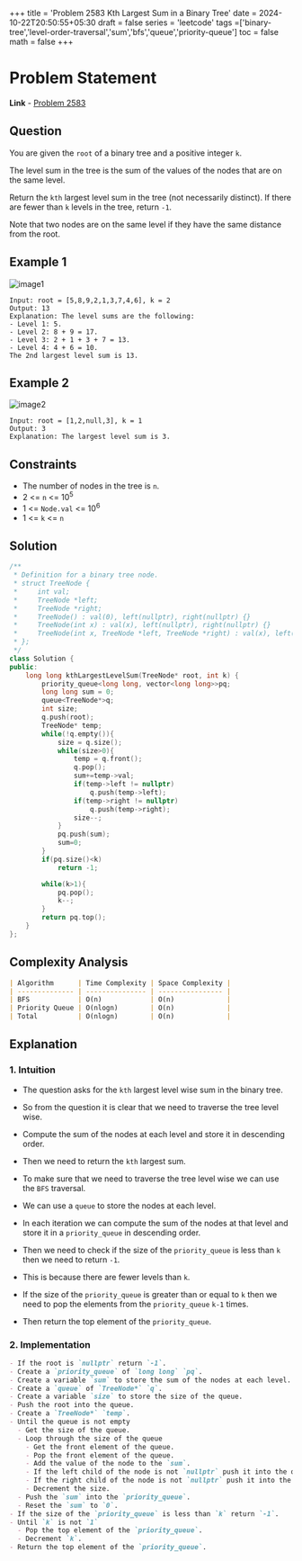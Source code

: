 +++
title = 'Problem 2583 Kth Largest Sum in a Binary Tree'
date = 2024-10-22T20:50:55+05:30
draft = false
series = 'leetcode'
tags =['binary-tree','level-order-traversal','sum','bfs','queue','priority-queue']
toc = false
math = false
+++

# Problem Statement

**Link** - [Problem 2583](https://leetcode.com/problems/kth-largest-sum-in-a-binary-tree/description/)

## Question

You are given the `root` of a binary tree and a positive integer `k`.

The level sum in the tree is the sum of the values of the nodes that are on the same level.

Return the `kth` largest level sum in the tree (not necessarily distinct). If there are fewer than `k` levels in the tree, return `-1`.

Note that two nodes are on the same level if they have the same distance from the root.

## Example 1

![image1](https://assets.leetcode.com/uploads/2022/12/14/binaryytreeedrawio-2.png)

```
Input: root = [5,8,9,2,1,3,7,4,6], k = 2
Output: 13
Explanation: The level sums are the following:
- Level 1: 5.
- Level 2: 8 + 9 = 17.
- Level 3: 2 + 1 + 3 + 7 = 13.
- Level 4: 4 + 6 = 10.
The 2nd largest level sum is 13.
```

## Example 2

![image2](https://assets.leetcode.com/uploads/2022/12/14/treedrawio-3.png)

```
Input: root = [1,2,null,3], k = 1
Output: 3
Explanation: The largest level sum is 3.
```

## Constraints

- The number of nodes in the tree is `n`.
- 2 <= `n` <= 10<sup>5</sup>
- 1 <= `Node.val` <= 10<sup>6</sup>
- 1 <= `k` <= `n`

## Solution

```cpp
/**
 * Definition for a binary tree node.
 * struct TreeNode {
 *     int val;
 *     TreeNode *left;
 *     TreeNode *right;
 *     TreeNode() : val(0), left(nullptr), right(nullptr) {}
 *     TreeNode(int x) : val(x), left(nullptr), right(nullptr) {}
 *     TreeNode(int x, TreeNode *left, TreeNode *right) : val(x), left(left), right(right) {}
 * };
 */
class Solution {
public:
    long long kthLargestLevelSum(TreeNode* root, int k) {
        priority_queue<long long, vector<long long>>pq;
        long long sum = 0;
        queue<TreeNode*>q;
        int size;
        q.push(root);
        TreeNode* temp;
        while(!q.empty()){
            size = q.size();
            while(size>0){
                temp = q.front();
                q.pop();
                sum+=temp->val;
                if(temp->left != nullptr)
                    q.push(temp->left);
                if(temp->right != nullptr)
                    q.push(temp->right);
                size--;
            }
            pq.push(sum);
            sum=0;
        }
        if(pq.size()<k)
            return -1;

        while(k>1){
            pq.pop();
            k--;
        }
        return pq.top();
    }
};
```

## Complexity Analysis

```markdown
| Algorithm      | Time Complexity | Space Complexity |
| -------------- | --------------- | ---------------- |
| BFS            | O(n)            | O(n)             |
| Priority Queue | O(nlogn)        | O(n)             |
| Total          | O(nlogn)        | O(n)             |
```

## Explanation

### 1. Intuition

- The question asks for the `kth` largest level wise sum in the binary tree.
- So from the question it is clear that we need to traverse the tree level wise.
- Compute the sum of the nodes at each level and store it in descending order.
- Then we need to return the `kth` largest sum.

- To make sure that we need to traverse the tree level wise we can use the `BFS` traversal.
- We can use a `queue` to store the nodes at each level.
- In each iteration we can compute the sum of the nodes at that level and store it in a `priority_queue` in descending order.
- Then we need to check if the size of the `priority_queue` is less than `k` then we need to return `-1`.
- This is because there are fewer levels than `k`.
- If the size of the `priority_queue` is greater than or equal to `k` then we need to pop the elements from the `priority_queue` `k-1` times.
- Then return the top element of the `priority_queue`.

### 2. Implementation

```markdown
- If the root is `nullptr` return `-1`.
- Create a `priority_queue` of `long long` `pq`.
- Create a variable `sum` to store the sum of the nodes at each level.
- Create a `queue` of `TreeNode*` `q`.
- Create a variable `size` to store the size of the queue.
- Push the root into the queue.
- Create a `TreeNode*` `temp`.
- Until the queue is not empty
  - Get the size of the queue.
  - Loop through the size of the queue
    - Get the front element of the queue.
    - Pop the front element of the queue.
    - Add the value of the node to the `sum`.
    - If the left child of the node is not `nullptr` push it into the queue.
    - If the right child of the node is not `nullptr` push it into the queue.
    - Decrement the size.
  - Push the `sum` into the `priority_queue`.
  - Reset the `sum` to `0`.
- If the size of the `priority_queue` is less than `k` return `-1`.
- Until `k` is not `1`
  - Pop the top element of the `priority_queue`.
  - Decrement `k`.
- Return the top element of the `priority_queue`.
```
